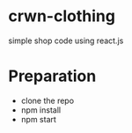 # crwn-clothing
simple shop code using react.js

# Preparation
- clone the repo
- npm install
- npm start
